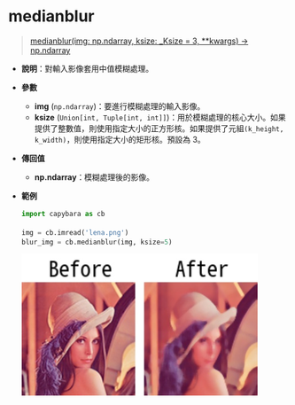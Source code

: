 # medianblur

> [medianblur(img: np.ndarray, ksize: \_Ksize = 3, \*\*kwargs) -> np.ndarray](https://github.com/DocsaidLab/Capybara/blob/975d62fba4f76db59e715c220f7a2af5ad8d050e/capybara/vision/functionals.py#L78)

- **說明**：對輸入影像套用中值模糊處理。

- **參數**

  - **img** (`np.ndarray`)：要進行模糊處理的輸入影像。
  - **ksize** (`Union[int, Tuple[int, int]]`)：用於模糊處理的核心大小。如果提供了整數值，則使用指定大小的正方形核。如果提供了元組`(k_height, k_width)`，則使用指定大小的矩形核。預設為 3。

- **傳回值**

  - **np.ndarray**：模糊處理後的影像。

- **範例**

  ```python
  import capybara as cb

  img = cb.imread('lena.png')
  blur_img = cb.medianblur(img, ksize=5)
  ```

  ![medianblur](./resource/test_medianblur.jpg)
